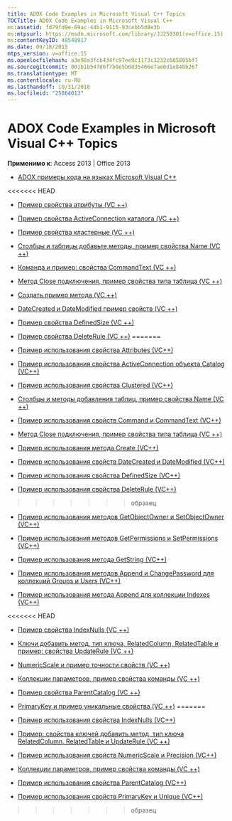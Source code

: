 ```yaml
---
title: ADOX Code Examples in Microsoft Visual C++ Topics
TOCTitle: ADOX Code Examples in Microsoft Visual C++
ms:assetid: fd79fd9e-69ac-44b1-9115-93cebb5d8e3b
ms:mtpsurl: https://msdn.microsoft.com/library/JJ250301(v=office.15)
ms:contentKeyID: 48548917
ms.date: 09/18/2015
mtps_version: v=office.15
ms.openlocfilehash: a3e98a3fcb434fc97ee9c1173c3232c605805bf7
ms.sourcegitcommit: 801b1b54786f7b0e5b0d35466e7ae8d1e840b26f
ms.translationtype: MT
ms.contentlocale: ru-RU
ms.lasthandoff: 10/31/2018
ms.locfileid: "25864013"
---
```

# <a name="adox-code-examples-in-microsoft-visual-c-topics"></a>ADOX Code Examples in Microsoft Visual C++ Topics


**Применимо к**: Access 2013 | Office 2013


  - [ADOX примеры кода на языках Microsoft Visual C++](adox-code-examples-in-microsoft-visual-c.md)

<<<<<<< HEAD
  - [Пример свойства атрибуты (VC ++)](attributes-property-example-vc.md)

  - [Пример свойства ActiveConnection каталога (VC ++)](catalog-activeconnection-property-example-vc.md)

  - [Пример свойства кластерные (VC ++)](clustered-property-example-vc.md)

  - [Столбцы и таблицы добавьте методы, пример свойства Name (VC ++)](columns-and-tables-append-methods-name-property-example-vc.md)

  - [Команда и пример: свойства CommandText (VC ++)](command-and-commandtext-properties-example-vc.md)

  - [Метод Close подключения, пример свойства типа таблица (VC ++)](connection-close-method-table-type-property-example-vc.md)

  - [Создать пример метода (VC ++)](create-method-example-vc.md)

  - [DateCreated и DateModified пример свойств (VC ++)](datecreated-and-datemodified-properties-example-vc.md)

  - [Пример свойства DefinedSize (VC ++)](definedsize-property-example-vc.md)

  - [Пример свойства DeleteRule (VC ++)](deleterule-property-example-vc.md)
=======
  - [Пример использования свойства Attributes (VC++)](attributes-property-example-vc.md)

  - [Пример использования свойства ActiveConnection объекта Catalog (VC++)](catalog-activeconnection-property-example-vc.md)

  - [Пример использования свойства Clustered (VC++)](clustered-property-example-vc.md)

  - [Столбцы и методы добавления таблиц, пример свойства Name (VC ++)](columns-and-tables-append-methods-name-property-example-vc.md)

  - [Пример использования свойств Command и CommandText (VC++)](command-and-commandtext-properties-example-vc.md)

  - [Метод Close подключения, пример свойства типа таблица (VC ++)](connection-close-method-table-type-property-example-vc.md)

  - [Пример использования метода Create (VC++)](create-method-example-vc.md)

  - [Пример использования свойств DateCreated и DateModified (VC++)](datecreated-and-datemodified-properties-example-vc.md)

  - [Пример использования свойства DefinedSize (VC++)](definedsize-property-example-vc.md)

  - [Пример использования свойства DeleteRule (VC++)](deleterule-property-example-vc.md)
>>>>>>> образец

  - [Пример использования методов GetObjectOwner и SetObjectOwner (VC++)](getobjectowner-and-setobjectowner-methods-example-vc.md)

  - [Пример использования методов GetPermissions и SetPermissions (VC++)](getpermissions-and-setpermissions-methods-example-vc.md)

  - [Пример использования метода GetString (VC++)](getstring-method-example-vc.md)

  - [Пример использования методов Append и ChangePassword для коллекций Groups и Users (VC++)](groups-and-users-append-changepassword-methods-example-vc.md)

  - [Пример использования метода Append для коллекции Indexes (VC++)](indexes-append-method-example-vc.md)

<<<<<<< HEAD
  - [Пример свойства IndexNulls (VC ++)](indexnulls-property-example-vc.md)

  - [Ключи добавить метод, тип ключа, RelatedColumn, RelatedTable и пример: свойства UpdateRule (VC ++)](keys-append-method-key-type-relatedcolumn-relatedtable-and-updaterule-properties-example-vc.md)

  - [NumericScale и пример точности свойств (VC ++)](numericscale-and-precision-properties-example-vc.md)

  - [Коллекции параметров, пример свойства команды (VC ++)](parameters-collection-command-property-example-vc.md)

  - [Пример свойства ParentCatalog (VC ++)](parentcatalog-property-example-vc.md)

  - [PrimaryKey и пример уникальные свойства (VC ++)](primarykey-and-unique-properties-example-vc.md)
=======
  - [Пример использования свойства IndexNulls (VC++)](indexnulls-property-example-vc.md)

  - [Пример: свойства ключей добавить метод, тип ключа RelatedColumn, RelatedTable и UpdateRule (VC ++)](keys-append-method-key-type-relatedcolumn-relatedtable-and-updaterule-properties-example-vc.md)

  - [Пример использования свойств NumericScale и Precision (VC++)](numericscale-and-precision-properties-example-vc.md)

  - [Коллекции параметров, пример свойства команды (VC ++)](parameters-collection-command-property-example-vc.md)

  - [Пример использования свойства ParentCatalog (VC++)](parentcatalog-property-example-vc.md)

  - [Пример использования свойств PrimaryKey и Unique (VC++)](primarykey-and-unique-properties-example-vc.md)
>>>>>>> образец

